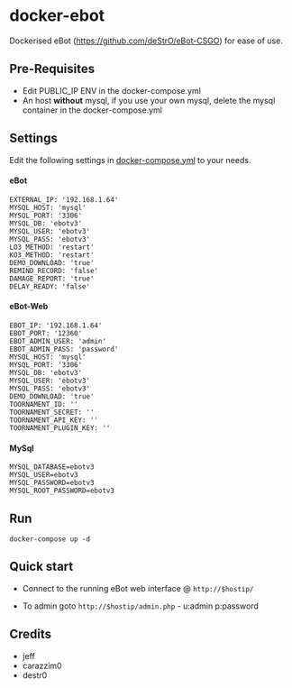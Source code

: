 docker-ebot
================

Dockerised eBot (https://github.com/deStrO/eBot-CSGO) for ease of use. 

Pre-Requisites
--------------
* Edit PUBLIC_IP ENV in the docker-compose.yml
* An host **without** mysql, if you use your own mysql, delete the mysql container in the docker-compose.yml

Settings
---------
Edit the following settings in [docker-compose.yml](docker-compose.yml) to your needs.
#### eBot
````
EXTERNAL_IP: '192.168.1.64'
MYSQL_HOST: 'mysql'
MYSQL_PORT: '3306'
MYSQL_DB: 'ebotv3'
MYSQL_USER: 'ebotv3'
MYSQL_PASS: 'ebotv3'
LO3_METHOD: 'restart'
KO3_METHOD: 'restart'
DEMO_DOWNLOAD: 'true'
REMIND_RECORD: 'false'
DAMAGE_REPORT: 'true'
DELAY_READY: 'false'
````

#### eBot-Web
````
EBOT_IP: '192.168.1.64'
EBOT_PORT: '12360'
EBOT_ADMIN_USER: 'admin'
EBOT_ADMIN_PASS: 'password'
MYSQL_HOST: 'mysql'
MYSQL_PORT: '3306'
MYSQL_DB: 'ebotv3'
MYSQL_USER: 'ebotv3'
MYSQL_PASS: 'ebotv3'
DEMO_DOWNLOAD: 'true'
TOORNAMENT_ID: ''
TOORNAMENT_SECRET: ''
TOORNAMENT_API_KEY: ''
TOORNAMENT_PLUGIN_KEY: ''
````

#### MySql
````
MYSQL_DATABASE=ebotv3
MYSQL_USER=ebotv3
MYSQL_PASSWORD=ebotv3
MYSQL_ROOT_PASSWORD=ebotv3
````

Run
---

`docker-compose up -d`

Quick start
-----------
* Connect to the running eBot web interface @ `http://$hostip/`

* To admin goto `http://$hostip/admin.php` - u:admin p:password


Credits
-------
* jeff
* carazzim0
* destr0


